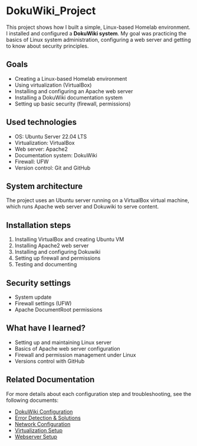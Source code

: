 # DokuWiki_Project

This project shows how I built a simple, Linux-based Homelab environment. I installed and configured a **DokuWiki system**. My goal was practicing the basics of Linux system administration, configuring a web server and getting to know about security principles. 

## Goals

- Creating a Linux-based Homelab environment
- Using virtualization (VirtualBox)
- Installing and configuring an Apache web server
- Installing a DokuWiki documentation system
- Setting up basic security (firewall, permissions)

## Used technologies

- OS: Ubuntu Server 22.04 LTS
- Virtualization: VirtualBox
- Web server: Apache2
- Documentation system: DokuWiki
- Firewall: UFW
- Version control: Git and GitHub

## System architecture

The project uses an Ubuntu server running on a VirtualBox virtual machine, which runs Apache web server and Dokuwiki to serve content. 

## Installation steps

1. Installing VirtualBox and creating Ubuntu VM
2. Installing Apache2 web server
3. Installing and configuring Dokuwiki
4. Setting up firewall and permissions
5. Testing and documenting

## Security settings

- System update
- Firewall settings (UFW)
- Apache DocumentRoot permissions

## What have I learned?

- Setting up and maintaining Linux server
- Basics of Apache web server configuration
- Firewall and permission management under Linux
- Versions control with GitHub

## Related Documentation

For more details about each configuration step and troubleshooting, see the following documents:

- [DokuWiki Configuration](dokuwiki_config.md)
- [Error Detection & Solutions](error_detection.md)
- [Network Configuration](network.md)
- [Virtualization Setup](virtualization.md)
- [Webserver Setup](webserver.md)

